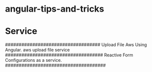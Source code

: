 # angular-tips-and-tricks

# Service 

###################################
Upload File Aws Using Angular.
aws upload file service
####################################
Reactive Form Configurations as a service.
#####################################
